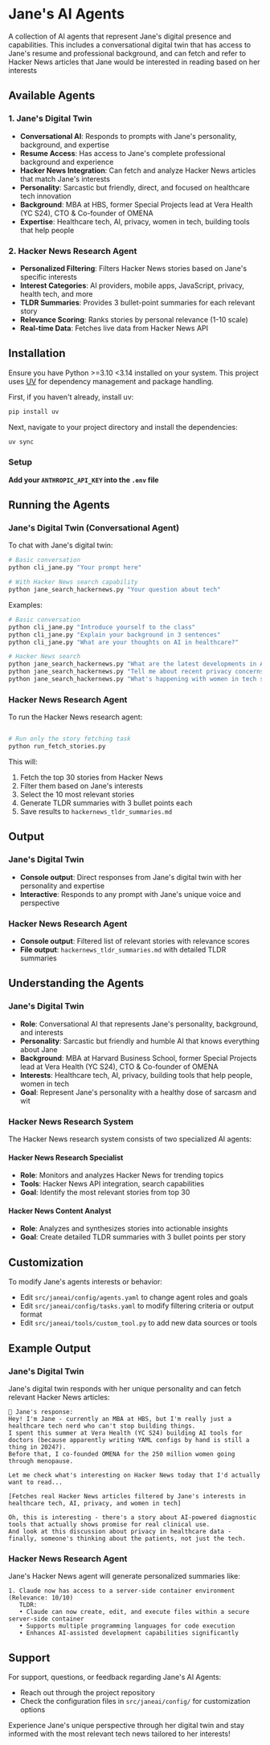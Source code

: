 # Jane's AI Agents

A collection of AI agents that represent Jane's digital presence and capabilities. This includes a conversational digital twin that has access to Jane's resume and professional background, and can fetch and refer to Hacker News articles that Jane would be interested in reading based on her interests

## Available Agents

### 1. Jane's Digital Twin
- **Conversational AI**: Responds to prompts with Jane's personality, background, and expertise
- **Resume Access**: Has access to Jane's complete professional background and experience
- **Hacker News Integration**: Can fetch and analyze Hacker News articles that match Jane's interests
- **Personality**: Sarcastic but friendly, direct, and focused on healthcare tech innovation
- **Background**: MBA at HBS, former Special Projects lead at Vera Health (YC S24), CTO & Co-founder of OMENA
- **Expertise**: Healthcare tech, AI, privacy, women in tech, building tools that help people

### 2. Hacker News Research Agent
- **Personalized Filtering**: Filters Hacker News stories based on Jane's specific interests
- **Interest Categories**: AI providers, mobile apps, JavaScript, privacy, health tech, and more
- **TLDR Summaries**: Provides 3 bullet-point summaries for each relevant story
- **Relevance Scoring**: Ranks stories by personal relevance (1-10 scale)
- **Real-time Data**: Fetches live data from Hacker News API

## Installation

Ensure you have Python >=3.10 <3.14 installed on your system. This project uses [UV](https://docs.astral.sh/uv/) for dependency management and package handling.

First, if you haven't already, install uv:

```bash
pip install uv
```

Next, navigate to your project directory and install the dependencies:

```bash
uv sync
```

### Setup

**Add your `ANTHROPIC_API_KEY` into the `.env` file**


## Running the Agents

### Jane's Digital Twin (Conversational Agent)

To chat with Jane's digital twin:

```bash
# Basic conversation
python cli_jane.py "Your prompt here"

# With Hacker News search capability
python jane_search_hackernews.py "Your question about tech"
```

Examples:
```bash
# Basic conversation
python cli_jane.py "Introduce yourself to the class"
python cli_jane.py "Explain your background in 3 sentences"
python cli_jane.py "What are your thoughts on AI in healthcare?"

# Hacker News search
python jane_search_hackernews.py "What are the latest developments in AI healthcare?"
python jane_search_hackernews.py "Tell me about recent privacy concerns in tech"
python jane_search_hackernews.py "What's happening with women in tech startups?"
```

### Hacker News Research Agent

To run the Hacker News research agent:

```bash

# Run only the story fetching task
python run_fetch_stories.py
```

This will:
1. Fetch the top 30 stories from Hacker News
2. Filter them based on Jane's interests
3. Select the 10 most relevant stories
4. Generate TLDR summaries with 3 bullet points each
5. Save results to `hackernews_tldr_summaries.md`

## Output

### Jane's Digital Twin
- **Console output**: Direct responses from Jane's digital twin with her personality and expertise
- **Interactive**: Responds to any prompt with Jane's unique voice and perspective

### Hacker News Research Agent
- **Console output**: Filtered list of relevant stories with relevance scores
- **File output**: `hackernews_tldr_summaries.md` with detailed TLDR summaries

## Understanding the Agents

### Jane's Digital Twin
- **Role**: Conversational AI that represents Jane's personality, background, and interests
- **Personality**: Sarcastic but friendly and humble AI that knows everything about Jane
- **Background**: MBA at Harvard Business School, former Special Projects lead at Vera Health (YC S24), CTO & Co-founder of OMENA
- **Interests**: Healthcare tech, AI, privacy, building tools that help people, women in tech
- **Goal**: Represent Jane's personality with a healthy dose of sarcasm and wit

### Hacker News Research System
The Hacker News research system consists of two specialized AI agents:

#### Hacker News Research Specialist
- **Role**: Monitors and analyzes Hacker News for trending topics
- **Tools**: Hacker News API integration, search capabilities
- **Goal**: Identify the most relevant stories from top 30

#### Hacker News Content Analyst  
- **Role**: Analyzes and synthesizes stories into actionable insights
- **Goal**: Create detailed TLDR summaries with 3 bullet points per story

## Customization

To modify Jane's agents interests or behavior:
- Edit `src/janeai/config/agents.yaml` to change agent roles and goals
- Edit `src/janeai/config/tasks.yaml` to modify filtering criteria or output format
- Edit `src/janeai/tools/custom_tool.py` to add new data sources or tools

## Example Output

### Jane's Digital Twin
Jane's digital twin responds with her unique personality and can fetch relevant Hacker News articles:

```
🤖 Jane's response:
Hey! I'm Jane - currently an MBA at HBS, but I'm really just a healthcare tech nerd who can't stop building things. 
I spent this summer at Vera Health (YC S24) building AI tools for doctors (because apparently writing YAML configs by hand is still a thing in 2024?). 
Before that, I co-founded OMENA for the 250 million women going through menopause. 

Let me check what's interesting on Hacker News today that I'd actually want to read...

[Fetches real Hacker News articles filtered by Jane's interests in healthcare tech, AI, privacy, and women in tech]

Oh, this is interesting - there's a story about AI-powered diagnostic tools that actually shows promise for real clinical use. 
And look at this discussion about privacy in healthcare data - finally, someone's thinking about the patients, not just the tech.
```

### Hacker News Research Agent
Jane's Hacker News agent will generate personalized summaries like:

```
1. Claude now has access to a server-side container environment (Relevance: 10/10)
   TLDR:
   • Claude can now create, edit, and execute files within a secure server-side container
   • Supports multiple programming languages for code execution
   • Enhances AI-assisted development capabilities significantly
```

## Support

For support, questions, or feedback regarding Jane's AI Agents:
- Reach out through the project repository
- Check the configuration files in `src/janeai/config/` for customization options

Experience Jane's unique perspective through her digital twin and stay informed with the most relevant tech news tailored to her interests!
